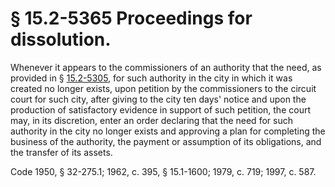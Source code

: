 # § 15.2-5365 Proceedings for dissolution.

<p>Whenever it appears to the commissioners of an authority that the need, as provided in § <a href='http://law.lis.virginia.gov/vacode/15.2-5305/'>15.2-5305</a>, for such authority in the city in which it was created no longer exists, upon petition by the commissioners to the circuit court for such city, after giving to the city ten days' notice and upon the production of satisfactory evidence in support of such petition, the court may, in its discretion, enter an order declaring that the need for such authority in the city no longer exists and approving a plan for completing the business of the authority, the payment or assumption of its obligations, and the transfer of its assets.</p><p>Code 1950, § 32-275.1; 1962, c. 395, § 15.1-1600; 1979, c. 719; 1997, c. 587.</p>